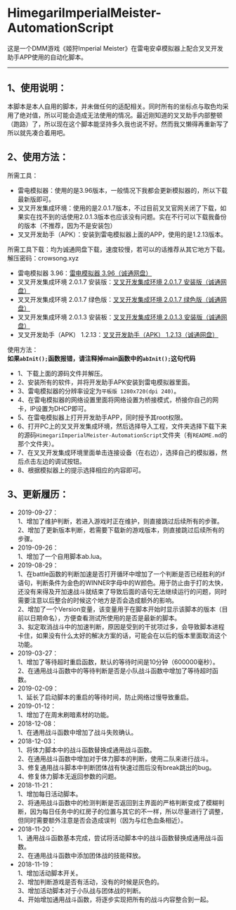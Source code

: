 # HimegariImperialMeister-AutomationScript
这是一个DMM游戏《姬狩Imperial Meister》在雷电安卓模拟器上配合叉叉开发助手APP使用的自动化脚本。
***
## 1、使用说明：
本脚本是本人自用的脚本，并未做任何的适配相关。同时所有的坐标点与取色均采用了绝对值，所以可能会造成无法使用的情况。最近刚知道的叉叉助手内部整顿（跑路）了，所以现在这个脚本能坚持多久我也说不好。然而我又懒得再重新写了所以就先凑合着用吧。
## 2、使用方法：
所需工具：
- 雷电模拟器：使用的是3.96版本，一般情况下我都会更新模拟器的，所以下载最新版即可。
- 叉叉开发集成环境：使用的是2.0.1.7版本，不过目前叉叉官网关闭了下载，如果实在找不到的话使用2.0.1.3版本也应该没有问题。实在不行可以下载我备份的版本（不推荐，因为不是安装包）
- 叉叉开发助手（APK）：安装到雷电模拟器上面的APP，使用的是1.2.13版本。

所需工具下载：均为诚通网盘下载，速度较慢，若可以的话推荐从其它地方下载。解压密码：crowsong.xyz
- 雷电模拟器 3.96：[雷电模拟器 3.96（诚通网盘）](http://waternote.ctfile.net/fs/2276132-395546987 "解压密码：crowsong.xyz")
- 叉叉开发集成环境 2.0.1.7 安装版：[叉叉开发集成环境 2.0.1.7 安装版（诚通网盘）](http://sn9.us/file/2276132-397465795 "解压密码：crowsong.xyz")
- 叉叉开发集成环境 2.0.1.7 绿色版：[叉叉开发集成环境 2.0.1.7 绿色版（诚通网盘）](http://sn9.us/file/2276132-397465793 "解压密码：crowsong.xyz")
- 叉叉开发集成环境 2.0.1.3 安装板：[叉叉开发集成环境 2.0.1.3 安装版（诚通网盘）](http://waternote.ctfile.net/fs/2276132-395546842 "解压密码：crowsong.xyz")
- 叉叉开发助手（APK） 1.2.13：[叉叉开发助手（APK） 1.2.13（诚通网盘）](http://waternote.ctfile.net/fs/2276132-395547512 "解压密码：crowsong.xyz")

使用方法：  
**如果`abInit();`函数报错，请注释掉main函数中的`abInit();`这句代码**  
- 1、下载上面的源码文件并解压。
- 2、安装所有的软件，并将开发助手APK安装到雷电模拟器里面。
- 3、雷电模拟器的分辨率设定为`平板版 1280x720(dpi 240)`。
- 4、在雷电模拟器的网络设置里面将网络设置为桥接模式，桥接你自己的网卡，IP设置为DHCP即可。
- 5、在雷电模拟器上打开开发助手APP，同时授予其root权限。
- 6、打开PC上的叉叉开发集成环境，然后选择导入工程，文件夹选择下载下来的源码`HimegariImperialMeister-AutomationScript`文件夹（有`README.md`的那个文件夹）。
- 7、在叉叉开发集成环境里面单击连接设备（在右边），选择自己的模拟器，然后点击左边的调试按钮。
- 8、根据模拟器上的提示选择相应的内容即可。

## 3、更新履历：
- 2019-09-27：  
1、增加了维护判断，若进入游戏时正在维护，则直接跳过后续所有的步骤。  
2、增加了更新版本判断，若需要下载新的游戏版本，则直接跳过后续所有的步骤。
- 2019-09-26：  
1、增加了一个自用脚本ab.lua。
- 2019-08-29：  
1、在battle函数的判断加速是否打开循环中增加了一个判断是否已经胜利的if语句，判断条件为金色的WINNER字母中的W颜色。用于防止由于打的太快，还没有来得及开加速战斗就结束了导致后面的语句无法继续运行的问题，同时需要注意以后整合的时候这个地方是否会造成额外的影响。  
2、增加了一个Version变量，该变量用于在脚本开始时显示该脚本的版本（目前以日期命名），方便查看测试所使用的是否是最新的脚本。  
3、拟定取消战斗中的加速判断，原因是受到的干扰项过多，会导致脚本进程卡住，如果没有什么太好的解决方案的话，可能会在以后的版本里面取消这个功能。  
- 2019-03-27：  
1、增加了等待超时重启函数，默认的等待时间是10分钟（600000毫秒）。  
2、在通用战斗函数中的等待判断是否是小队战斗函数中增加了等待超时函数。  
- 2019-02-09：  
1、延长了启动脚本的重启的等待时间，防止网络过慢导致重启。  
- 2019-01-12：  
1、增加了在周末刷暗素材的功能。  
- 2018-12-08：  
1、在通用战斗函数中增加了战斗失败确认。  
- 2018-12-03：  
1、将体力脚本中的战斗函数替换成通用战斗函数。  
2、在通用战斗函数中增加对于体力脚本的判断，使用二队来进行战斗。  
3、修复通用战斗脚本中判断团体战有快速过图后没有break跳出的bug。  
4、修复体力脚本无返回参数的问题。  
- 2018-11-21：  
1、增加每日活动脚本。  
2、将通用战斗函数中的检测判断是否返回到主界面的严格判断变成了模糊判断，因为每日任务中的红房子的位置与其它的不一样，所以尽量进行了调整，但同时需要额外注意是否会造成误判（因为与红色血条相近）。  
- 2018-11-20：  
1、通用战斗函数基本完成，尝试将活动脚本中的战斗函数替换成通用战斗函数。  
2、在通用战斗函数中添加团体战的技能释放。  
- 2018-11-19：  
1、增加活动脚本开关。  
2、增加判断游戏是否有活动，没有的时候是灰色的。  
3、增加活动脚本对于小队战与团体战的判断。  
4、开始增加通用战斗函数，将逐步实现把所有的战斗内容整合到一起。  

